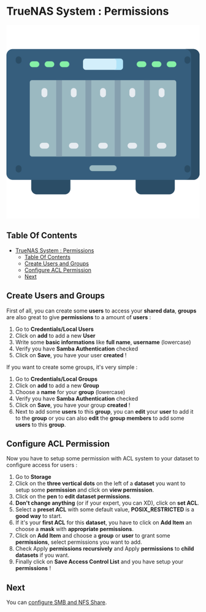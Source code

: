 # TrueNAS System : Permissions

![Icon](../icon.png)

## Table Of Contents

- [TrueNAS System : Permissions](#truenas-system--permissions)
  - [Table Of Contents](#table-of-contents)
  - [Create Users and Groups](#create-users-and-groups)
  - [Configure ACL Permission](#configure-acl-permission)
  - [Next](#next)

## Create Users and Groups

First of all, you can create some **users** to access your **shared data**, **groups** are also great to give **permissions** to a amount of **users** :

1) Go to **Credentials/Local Users**
2) Click on **add** to add a new **User**
3) Write some **basic informations** like **full name**, **username** (lowercase)
4) Verify you have **Samba Authentication** checked
5) Click on **Save**, you have your user **created** !

If you want to create some groups, it's very simple :

1) Go to **Credentials/Local Groups**
2) Click on **add** to add a new **Group**
3) Choose a **name** for your **group** (lowercase)
4) Verify you have **Samba Authentication** checked
5) Click on **Save**, you have your group **created** !
6) Next to add some **users** to this **group**, you can **edit** your **user** to add it to the **group** or you can also **edit** the **group members** to add some **users** to this **group**.

## Configure ACL Permission

Now you have to setup some permission with ACL system to your dataset to configure access for users :

1) Go to **Storage**
2) Click on the **three vertical dots** on the left of a **dataset** you want to setup some **permission** and click on **view permission**.
3) Click on the **pen** to **edit dataset permissions**.
4) **Don't change anything** (or if your expert, you can XD), click on **set ACL**.
5) Select a **preset ACL** with some default value, **POSIX_RESTRICTED** is a **good way** to start.
6) If it's your **first ACL** for this **dataset**, you have to click on **Add Item** an choose a **mask** with **appropriate permissions**.
7) Click on **Add Item** and choose a **group** or **user** to grant some **permissions**, select permissions you want to add.
8) Check Apply **permissions recursively** and Apply **permissions** to **child datasets** if you want.
9) Finally click on **Save Access Control List** and you have setup your **permissions** !

## Next

You can [configure SMB and NFS Share](./shares.md).

